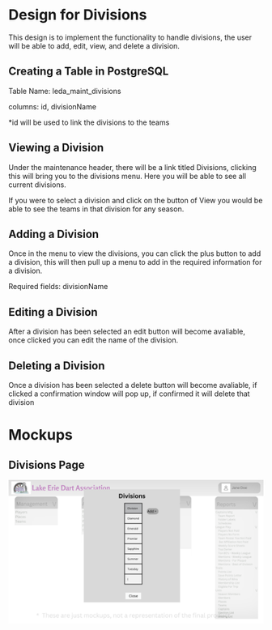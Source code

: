 # Design for Divisions
This design is to implement the functionality to handle divisions, the user will be able to add, edit, view, and delete a division.

## Creating a Table in PostgreSQL
Table Name: leda_maint_divisions

columns: id, divisionName

*id will be used to link the divisions to the teams

## Viewing a Division
Under the maintenance header, there will be a link titled Divisions, clicking this will bring you to the divisions menu. Here you will be able to see all current divisions.

If you were to select a division and click on the button of View you would be able to see the teams in that division for any season.

## Adding a Division
Once in the menu to view the divisions, you can click the plus button to add a division, this will then pull up a menu to add in the required information for a division.

Required fields: divisionName

## Editing a Division
After a division has been selected an edit button will become avaliable, once clicked you can edit the name of the division.

## Deleting a Division
Once a division has been selected a delete button will become avaliable, if clicked a confirmation window will pop up, if confirmed it will delete that division

# Mockups
## Divisions Page
![image](../../Mockups/Maintenance/leda_divisions.png)